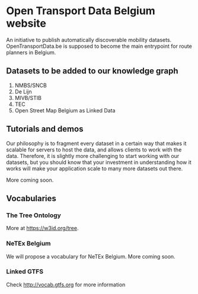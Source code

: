 # Open Transport Data Belgium website

An initiative to publish automatically discoverable mobility datasets. OpenTransportData.be is supposed to become the main entrypoint for route planners in Belgium.

## Datasets to be added to our knowledge graph

 1. NMBS/SNCB
 2. De Lijn
 3. MIVB/STIB
 4. TEC
 5. Open Street Map Belgium as Linked Data

## Tutorials and demos

Our philosophy is to fragment every dataset in a certain way that makes it scalable for servers to host the data, and allows clients to work with the data. Therefore, it is slightly more challenging to start working with our datasets, but you should know that your investment in understanding how it works will make your application scale to many more datasets out there.

More coming soon.

## Vocabularies

### The Tree Ontology

More at https://w3id.org/tree.

### NeTEx Belgium

We will propose a vocabulary for NeTEx Belgium. More coming soon.

### Linked GTFS

Check http://vocab.gtfs.org for more information
